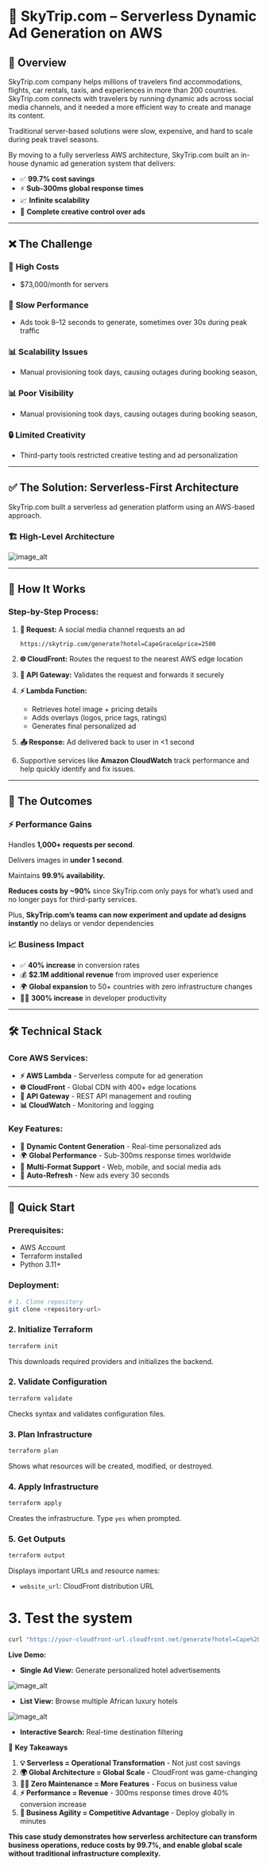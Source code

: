 # 🚀 SkyTrip.com – Serverless Dynamic Ad Generation on AWS

## 📌 Overview

SkyTrip.com company helps millions of travelers find accommodations, flights, car rentals, taxis, and experiences in more than 200 countries. SkyTrip.com connects with travelers by running dynamic ads across social media channels, and it needed a more efficient way to create and manage its content.


Traditional server-based solutions were slow, expensive, and hard to scale during peak travel seasons.

By moving to a fully serverless AWS architecture, SkyTrip.com built an in-house dynamic ad generation system that delivers:

- ✅ **99.7% cost savings**
- ⚡ **Sub-300ms global response times**
- 📈 **Infinite scalability**
- 🎨 **Complete creative control over ads**

---

## ❌ The Challenge

### 💸 **High Costs**
- $73,000/month for servers

### 🐌 **Slow Performance**
- Ads took 8–12 seconds to generate, sometimes over 30s during peak traffic

### 📊 **Scalability Issues**
- Manual provisioning took days, causing outages during booking season, 

### 📊 **Poor Visibility**
- Manual provisioning took days, causing outages during booking season, 

### 🔒 **Limited Creativity**
- Third-party tools restricted creative testing and ad personalization

---

## ✅ The Solution: Serverless-First Architecture

SkyTrip.com built a serverless ad generation platform using an AWS-based approach.

### 🏗️ **High-Level Architecture**

![image_alt](https://github.com/Tatenda-Prince/Serverless-Dynamic-Ad-Generation-Platform/blob/b52333cf0903907a55f4cbc1d7a656657532529a/img/diagram.jpg)

---

## 🚀 How It Works

### **Step-by-Step Process:**

1. **📱 Request:** A social media channel requests an ad
   ```
   https://skytrip.com/generate?hotel=CapeGrace&price=2500
   ```

2. **🌐 CloudFront:** Routes the request to the nearest AWS edge location

3. **🚪 API Gateway:** Validates the request and forwards it securely

4. **⚡ Lambda Function:**
   - Retrieves hotel image + pricing details
   - Adds overlays (logos, price tags, ratings)
   - Generates final personalized ad

5. **📤 Response:** Ad delivered back to user in <1 second

6. Supportive services like **Amazon CloudWatch** track performance and help quickly identify and fix issues.
---

## 🎉 The Outcomes

### ⚡ **Performance Gains**

Handles **1,000+ requests per second**.

Delivers images in **under 1 second**.

Maintains **99.9% availability.**

**Reduces costs by ~90%** since SkyTrip.com only pays for what’s used and no longer pays for third-party services.

Plus, **SkyTrip.com’s teams can now experiment and update ad designs instantly** no delays or vendor dependencies

### 📈 **Business Impact**
- ✅ **40% increase** in conversion rates
- 💰 **$2.1M additional revenue** from improved user experience
- 🌍 **Global expansion** to 50+ countries with zero infrastructure changes
- 👨‍💻 **300% increase** in developer productivity

---

## 🛠️ **Technical Stack**

### **Core AWS Services:**
- **⚡ AWS Lambda** - Serverless compute for ad generation
- **🌐 CloudFront** - Global CDN with 400+ edge locations
- **🚪 API Gateway** - REST API management and routing
- **📊 CloudWatch** - Monitoring and logging

### **Key Features:**
- 🎨 **Dynamic Content Generation** - Real-time personalized ads
- 🌍 **Global Performance** - Sub-300ms response times worldwide
- 📱 **Multi-Format Support** - Web, mobile, and social media ads
- 🔄 **Auto-Refresh** - New ads every 30 seconds

---

## 🚀 **Quick Start**

### **Prerequisites:**
- AWS Account
- Terraform installed
- Python 3.11+

### **Deployment:**
```bash
# 1. Clone repository
git clone <repository-url>
```

### **2. Initialize Terraform**
```bash
terraform init
```
This downloads required providers and initializes the backend.

### **2. Validate Configuration**
```bash
terraform validate
```
Checks syntax and validates configuration files.


### **3. Plan Infrastructure**
```bash
terraform plan
```
Shows what resources will be created, modified, or destroyed.

### **4. Apply Infrastructure**
```bash
terraform apply
```
Creates the infrastructure. Type `yes` when prompted.

### **5. Get Outputs**
```bash
terraform output
```
Displays important URLs and resource names:

- `website_url`: CloudFront distribution URL

# 3. Test the system
```bash
curl "https://your-cloudfront-url.cloudfront.net/generate?hotel=Cape%20Grace"
```

**Live Demo:**
- **Single Ad View:** Generate personalized hotel advertisements
  
![image_alt](https://github.com/Tatenda-Prince/Serverless-Dynamic-Ad-Generation-Platform/blob/8b3f04dfb333324306a8e63fed9cf9a4f6a748d1/img/hotel%201%20.jpg)

  
- **List View:** Browse multiple African luxury hotels

![image_alt]()


- **Interactive Search:** Real-time destination filtering


 🎯 **Key Takeaways**

1. **💡 Serverless = Operational Transformation** - Not just cost savings
2. **🌍 Global Architecture = Global Scale** - CloudFront was game-changing
3. **👨‍💻 Zero Maintenance = More Features** - Focus on business value
4. **⚡ Performance = Revenue** - 300ms response times drove 40% conversion increase
5. **🚀 Business Agility = Competitive Advantage** - Deploy globally in minutes



**This case study demonstrates how serverless architecture can transform business operations, reduce costs by 99.7%, and enable global scale without traditional infrastructure complexity.**
